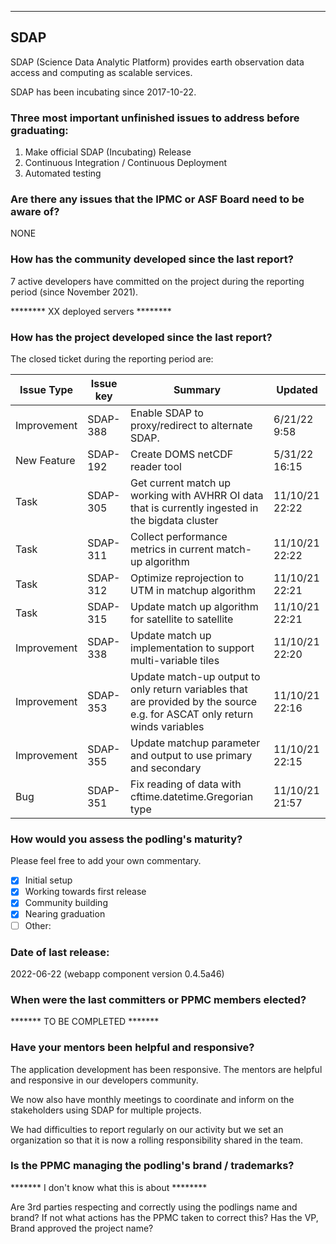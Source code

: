 --------------------
## SDAP

SDAP (Science Data Analytic Platform) provides earth observation data access and computing as scalable services.

SDAP has been incubating since 2017-10-22.

### Three most important unfinished issues to address before graduating:


1. Make official SDAP (Incubating) Release
2. Continuous Integration / Continuous Deployment
3. Automated testing


### Are there any issues that the IPMC or ASF Board need to be aware of?

NONE


### How has the community developed since the last report?

7 active developers have committed on the project during the reporting period (since November 2021).

******** XX deployed servers ********


### How has the project developed since the last report?

The closed ticket during the reporting period are:

| Issue Type  | Issue key | Summary                                                                                                                    | Updated        |
| ----------- | --------- | -------------------------------------------------------------------------------------------------------------------------- | -------------- |
| Improvement | SDAP-388  | Enable SDAP to proxy/redirect to alternate SDAP.                                                                           | 6/21/22 9:58   |
| New Feature | SDAP-192  | Create DOMS netCDF reader tool                                                                                             | 5/31/22 16:15  |
| Task        | SDAP-305  | Get current match up working with AVHRR OI data that is currently ingested in the bigdata cluster                          | 11/10/21 22:22 |
| Task        | SDAP-311  | Collect performance metrics in current match-up algorithm                                                                  | 11/10/21 22:22 |
| Task        | SDAP-312  | Optimize reprojection to UTM in matchup algorithm                                                                          | 11/10/21 22:21 |
| Task        | SDAP-315  | Update match up algorithm for satellite to satellite                                                                       | 11/10/21 22:21 |
| Improvement | SDAP-338  | Update match up implementation to support multi-variable tiles                                                             | 11/10/21 22:20 |
| Improvement | SDAP-353  | Update match-up output to only return variables that are provided by the source e.g. for ASCAT only return winds variables | 11/10/21 22:16 |
| Improvement | SDAP-355  | Update matchup parameter and output to use primary and secondary                                                           | 11/10/21 22:15 |
| Bug         | SDAP-351  | Fix reading of data with cftime.datetime.Gregorian type                                                                    | 11/10/21 21:57 |

 ### How would you assess the podling's maturity?
Please feel free to add your own commentary.

  - [x] Initial setup
  - [x] Working towards first release
  - [x] Community building
  - [x] Nearing graduation
  - [ ] Other:

### Date of last release:

  2022-06-22 (webapp component version 0.4.5a46)

### When were the last committers or PPMC members elected?

******* TO BE COMPLETED *******


### Have your mentors been helpful and responsive?

The application development has been responsive. The mentors are helpful and responsive in our developers community.

We now also have monthly meetings to coordinate and inform on the stakeholders using SDAP for multiple projects.

We had difficulties to report regularly on our activity but we set an organization so that it is now a rolling responsibility shared in the team.


### Is the PPMC managing the podling's brand / trademarks?

******* I don't know what this is about ********

Are 3rd parties respecting and correctly using the podlings
name and brand? If not what actions has the PPMC taken to
correct this? Has the VP, Brand approved the project name?

